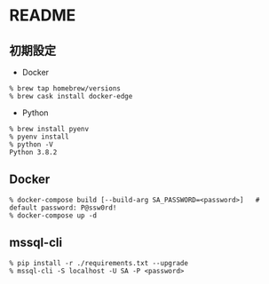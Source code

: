 # README

## 初期設定
- Docker
```
% brew tap homebrew/versions
% brew cask install docker-edge
```

- Python
```
% brew install pyenv
% pyenv install
% python -V
Python 3.8.2
```

## Docker
```
% docker-compose build [--build-arg SA_PASSWORD=<password>]   # default password: P@ssw0rd!
% docker-compose up -d
```

## mssql-cli
```
% pip install -r ./requirements.txt --upgrade
% mssql-cli -S localhost -U SA -P <password>
```
